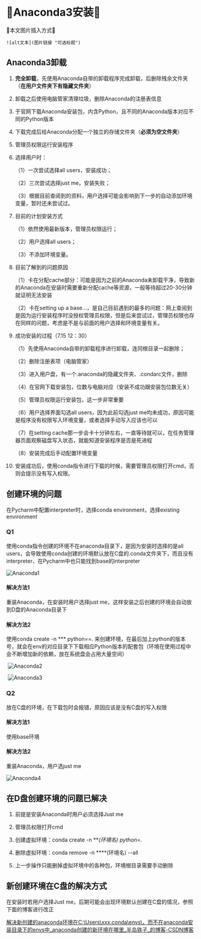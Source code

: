 # 🐍Anaconda3安装🐍

🧷本文图片插入方式🧷

```
![alt文本](图片链接 "可选标题")
```

## Anaconda3卸载

1. **完全卸载**，先使用Anaconda自带的卸载程序完成卸载，后删除残余文件夹（**在用户文件夹下有隐藏文件夹**）

2. 卸载之后使用电脑管家清理垃圾，删除Anaconda的注册表信息

3. 于官网下载Anaconda安装包，内含Python，且不同的Anaconda版本对应不同的Python版本

4. 下载完成后给Anaconda分配一个独立的存储文件夹（**必须为空文件夹**）

5. 管理员权限运行安装程序

6. 选择用户时：

   （1）一次尝试选择all users，安装成功；

   （2）三次尝试选择just me，安装失败；

   （3）根据目前查阅到的资料，用户选择可能会影响到下一步的自动添加环境变量，暂时还未尝试过。

7. 目前的计划安装方式

   （1）依然使用最新版本，管理员权限运行；

   （2）用户选择all users；

   （3）不添加环境变量。

8. 目前了解到的问题原因

   （1）卡在分配cache部分：可能是因为之前的Anaconda未卸载干净，导致新的Anaconda在安装时需要重新分配cache等资源，一般等待超过20-30分钟就证明无法安装

   （2）卡在setting up a base...，是自己目前遇到的最多的问题：网上查阅到是因为运行安装程序时没授权管理员权限，但是后来尝试过，管理员权限也存在同样的问题，考虑是不是与前面的用户选择和环境变量有关。

9. 成功安装的过程（7.15  12：30）

   （1）先使用Anaconda自带的卸载程序进行卸载，连同根目录一起删除；

   （2）删除注册表项（电脑管家）

   （3）进入用户盘，有一个.anaconda的隐藏文件夹、.condarc文件，删除

   （4）在官网下载安装包，位数与电脑对应（安装不成功跟安装包位数无关）

   （5）管理员权限运行安装包，这一步非常重要

   （6）用户选择界面勾选all users，因为此前勾选just me均未成功，原因可能是程序没有权限写入环境变量，或者选择手动写入应该也可以

   （7）在setting cache那一步会卡十分钟左右，一直等待就可以，在任务管理器页面观察磁盘写入状态，就能知道安装程序是否是死进程

   （8）安装完成后手动配置环境变量

10. 安装成功后，使用conda指令进行下载的时候，需要管理员权限打开cmd，否则会提示没有写入权限。

## 创建环境的问题

在Pycharm中配置interpreter时，选择conda environment，选择existing environment

### Q1

使用conda指令创建的环境不在anaconda目录下，是因为安装时选择的是all users，会导致使用conda创建的环境默认放在C盘的.conda文件夹下，而且没有interpreter、在Pycharm中也只能找到base的interpreter

   ![Anaconda1](https://raw.githubusercontent.com/Minghaoox/pics/main/Anaconda3/Anaconda1.png)

#### 解决方法1

重装Anaconda，在安装时用户选择just me，这样安装之后创建的环境会自动放到D盘的Anaconda目录下

#### 解决方法2

使用conda create -n *** python==*.* 来创建环境，在最后加上python的版本号，就会在env的对应目录下下载相应Python版本的配套包（环境在使用过程中会不断增加新的依赖，放在系统盘会占用大量空间）

​    ![Anaconda2](https://raw.githubusercontent.com/Minghaoox/pics/main/Anaconda3/Anaconda2.png)

​    ![Anaconda3](https://raw.githubusercontent.com/Minghaoox/pics/main/Anaconda3/Anaconda3.png)

### Q2

放在C盘的环境，在下载包时会报错，原因应该是没有C盘的写入权限

#### 解决方法1

使用base环境

#### 解决方法2

重装Anaconda，用户选just me

  ![Anaconda4](https://raw.githubusercontent.com/Minghaoox/pics/main/Anaconda3/Anaconda4.png)

## 在D盘创建环境的问题已解决

1. 前提是安装Anaconda时用户必须选择Just me

2. 管理员权限打开cmd

3. 创建虚拟环境：conda create -n ****(环境名) python=*.*

4. 删除虚拟环境：conda remove -n ****(环境名) --all

5. 上一步操作只能删掉虚拟环境中的各种包，环境根目录需要手动删除

## 新创建环境在C盘的解决方式

在安装时若用户选择Just me，后期可能会出现环境默认创建在C盘的情况，参照下面的博客进行改正

[解决新创建的anaconda环境在C:\Users\xxx\.conda\envs\，而不在anaconda安装目录下的envs中_anaconda创建的新环境在哪里_半岛铁子_的博客-CSDN博客](https://blog.csdn.net/hshudoudou/article/details/126388686)